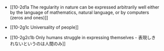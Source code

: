 - [[10-2d1a The regularity in nature can be expressed arbitrarily well either by the language of mathematics, natural language, or by computers (zeros and ones)]]

- [[10-2g1c Universality of people]]

- [[10-2g2c1b Only humans struggle in expressing themselves - 表現しきれないというのは人間のみ]]
